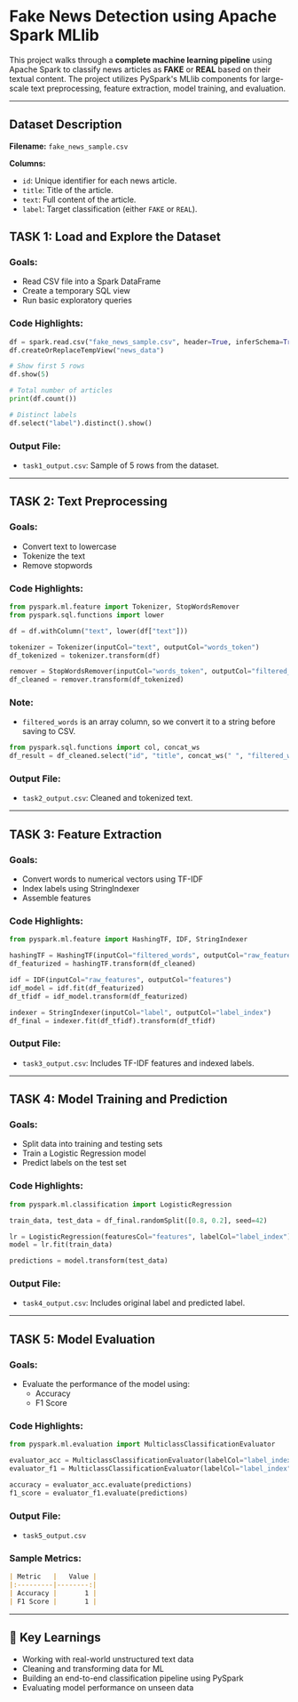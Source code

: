 
#  Fake News Detection using Apache Spark MLlib

This project walks through a **complete machine learning pipeline** using Apache Spark to classify news articles as **FAKE** or **REAL** based on their textual content. The project utilizes PySpark's MLlib components for large-scale text preprocessing, feature extraction, model training, and evaluation.

---

## Dataset Description

**Filename:** `fake_news_sample.csv`

**Columns:**
- `id`: Unique identifier for each news article.
- `title`: Title of the article.
- `text`: Full content of the article.
- `label`: Target classification (either `FAKE` or `REAL`).


##  TASK 1: Load and Explore the Dataset

### Goals:
- Read CSV file into a Spark DataFrame
- Create a temporary SQL view
- Run basic exploratory queries

### Code Highlights:
```python
df = spark.read.csv("fake_news_sample.csv", header=True, inferSchema=True)
df.createOrReplaceTempView("news_data")

# Show first 5 rows
df.show(5)

# Total number of articles
print(df.count())

# Distinct labels
df.select("label").distinct().show()
```

### Output File:
- `task1_output.csv`: Sample of 5 rows from the dataset.

---

## TASK 2: Text Preprocessing

### Goals:
- Convert text to lowercase
- Tokenize the text
- Remove stopwords

### Code Highlights:
```python
from pyspark.ml.feature import Tokenizer, StopWordsRemover
from pyspark.sql.functions import lower

df = df.withColumn("text", lower(df["text"]))

tokenizer = Tokenizer(inputCol="text", outputCol="words_token")
df_tokenized = tokenizer.transform(df)

remover = StopWordsRemover(inputCol="words_token", outputCol="filtered_words")
df_cleaned = remover.transform(df_tokenized)
```

### Note:
- `filtered_words` is an array column, so we convert it to a string before saving to CSV.

```python
from pyspark.sql.functions import col, concat_ws
df_result = df_cleaned.select("id", "title", concat_ws(" ", "filtered_words").alias("filtered_words"), "label")
```

### Output File:
- `task2_output.csv`: Cleaned and tokenized text.

---

## TASK 3: Feature Extraction

### Goals:
- Convert words to numerical vectors using TF-IDF
- Index labels using StringIndexer
- Assemble features

### Code Highlights:
```python
from pyspark.ml.feature import HashingTF, IDF, StringIndexer

hashingTF = HashingTF(inputCol="filtered_words", outputCol="raw_features")
df_featurized = hashingTF.transform(df_cleaned)

idf = IDF(inputCol="raw_features", outputCol="features")
idf_model = idf.fit(df_featurized)
df_tfidf = idf_model.transform(df_featurized)

indexer = StringIndexer(inputCol="label", outputCol="label_index")
df_final = indexer.fit(df_tfidf).transform(df_tfidf)
```

### Output File:
- `task3_output.csv`: Includes TF-IDF features and indexed labels.

---

## TASK 4: Model Training and Prediction

### Goals:
- Split data into training and testing sets
- Train a Logistic Regression model
- Predict labels on the test set

### Code Highlights:
```python
from pyspark.ml.classification import LogisticRegression

train_data, test_data = df_final.randomSplit([0.8, 0.2], seed=42)

lr = LogisticRegression(featuresCol="features", labelCol="label_index")
model = lr.fit(train_data)

predictions = model.transform(test_data)
```

### Output File:
- `task4_output.csv`: Includes original label and predicted label.

---

## TASK 5: Model Evaluation

### Goals:
- Evaluate the performance of the model using:
  - Accuracy
  - F1 Score

### Code Highlights:
```python
from pyspark.ml.evaluation import MulticlassClassificationEvaluator

evaluator_acc = MulticlassClassificationEvaluator(labelCol="label_index", predictionCol="prediction", metricName="accuracy")
evaluator_f1 = MulticlassClassificationEvaluator(labelCol="label_index", predictionCol="prediction", metricName="f1")

accuracy = evaluator_acc.evaluate(predictions)
f1_score = evaluator_f1.evaluate(predictions)
```

### Output File:
- `task5_output.csv`

### Sample Metrics:
```markdown
| Metric   |   Value |
|:---------|--------:|
| Accuracy |       1 |
| F1 Score |       1 |
```

---

## 🧠 Key Learnings

- Working with real-world unstructured text data
- Cleaning and transforming data for ML
- Building an end-to-end classification pipeline using PySpark
- Evaluating model performance on unseen data


